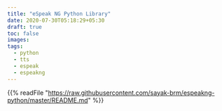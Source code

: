 ```yaml
---
title: "eSpeak NG Python Library"
date: 2020-07-30T05:18:29+05:30
draft: true
toc: false
images:
tags:
  - python
  - tts
  - espeak
  - espeakng
---
```


{{% readFile "https://raw.githubusercontent.com/sayak-brm/espeakng-python/master/README.md" %}}
